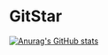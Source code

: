 # GitStar
[![Anurag's GitHub stats](https://github-readme-stats.vercel.app/api?username=hwhxy)](https://github.com/anuraghazra/github-readme-stats)
